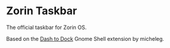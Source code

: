 # Zorin Taskbar
The official taskbar for Zorin OS.

Based on the [Dash to Dock](https://github.com/micheleg/dash-to-dock) Gnome Shell extension by micheleg.
